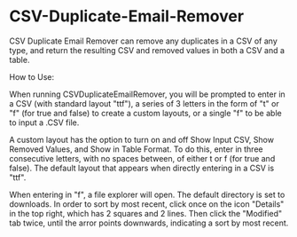 # CSV-Duplicate-Email-Remover
CSV Duplicate Email Remover can remove any duplicates in a CSV of any type, and return the resulting CSV and removed values in both a CSV and a table.


How to Use:
			
When running CSVDuplicateEmailRemover, you will be prompted to enter in a CSV (with standard layout "ttf"),
a series of 3 letters in the form of "t" or "f" (for true and false) to create a custom layouts,
or a single "f" to be able to input a .CSV file.
			
A custom layout has the option to turn on and off Show Input CSV, Show Removed Values, and Show in Table Format.
To do this, enter in three consecutive letters, with no spaces between, of either t or f (for true and false).
The default layout that appears when directly entering in a CSV is "ttf".
			
When entering in "f", a file explorer will open. The default directory is set to downloads.
In order to sort by most recent, click once on the icon "Details" in the top right, which has 2 squares and 2 lines.
Then click the "Modified" tab twice, until the arror points downwards, indicating a sort by most recent.		
